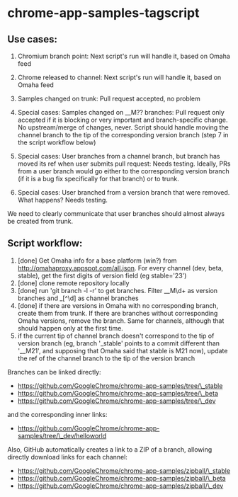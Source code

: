 chrome-app-samples-tagscript
=================

## Use cases:

1. Chromium branch point:
Next script's run will handle it, based on Omaha feed

2. Chrome released to channel:
Next script's run will handle it, based on Omaha feed

3. Samples changed on trunk:
Pull request accepted, no problem

4. Special cases: Samples changed on \_\_M?? branches:
Pull request only accepted if it is blocking or very important and branch-specific change. No upstream/merge of changes, never. Script should handle moving the channel branch to the tip of the corresponding version branch (step 7 in the script workflow below)

5. Special cases: User branches from a channel branch, but branch has moved its ref when user submits pull request:
Needs testing. Ideally, PRs from a user branch would go either to the corresponding version branch (if it is a bug fix specifically for that branch) or to trunk. 

6. Special cases: User branched from a version branch that were removed. What happens? Needs testing.

We need to clearly communicate that user branches should almost always be created from trunk.


## Script workflow:

1. [done] Get Omaha info for a base platform (win?) from http://omahaproxy.appspot.com/all.json. For every channel (dev, beta, stable), get the first digits of version field (eg stable='23')
2. [done] clone remote repository locally
3. [done] run 'git branch -l -r' to get branches. Filter \_\_M\d+ as version branches and \_\[^\d\] as channel branches
4. [done] if there are versions in Omaha with no corresponding branch, create them from trunk. If there are branches without corresponding Omaha versions, remove the branch. Same for channels, although that should happen only at the first time.
5. if the current tip of channel branch doesn't correspond to the tip of version branch (eg, branch '\_stable' points to a commit different than '\_\_M21', and supposing that Omaha said that stable is M21 now), update the ref of the channel branch to the tip of the version branch 

Branches can be linked directly:
* https://github.com/GoogleChrome/chrome-app-samples/tree/\_stable
* https://github.com/GoogleChrome/chrome-app-samples/tree/\_beta
* https://github.com/GoogleChrome/chrome-app-samples/tree/\_dev

and the corresponding inner links:
* https://github.com/GoogleChrome/chrome-app-samples/tree/\_dev/helloworld

Also, GitHub automatically creates a link to a ZIP of a branch, allowing directly download links for each channel:
* https://github.com/GoogleChrome/chrome-app-samples/zipball/\_stable
* https://github.com/GoogleChrome/chrome-app-samples/zipball/\_beta
* https://github.com/GoogleChrome/chrome-app-samples/zipball/\_dev

